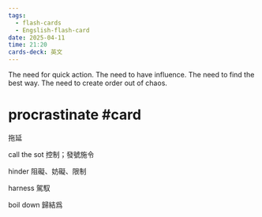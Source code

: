 ```yaml
---
tags:
  - flash-cards
  - Engslish-flash-card
date: 2025-04-11
time: 21:20
cards-deck: 英文
---
```

The need for quick action.
The need to have influence.
The need to find the best way.
The need to create order out of chaos.

# procrastinate #card 
拖延

call the sot 控制；發號施令

hinder 阻礙、妨礙、限制

harness 駕馭

boil down 歸結爲

